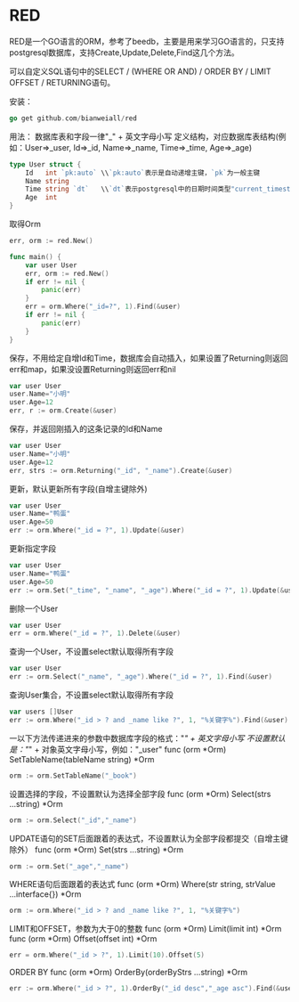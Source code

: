 RED
====

RED是一个GO语言的ORM，参考了beedb，主要是用来学习GO语言的，只支持postgresql数据库，支持Create,Update,Delete,Find这几个方法。

可以自定义SQL语句中的SELECT / (WHERE OR AND) / ORDER BY / LIMIT OFFSET / RETURNING语句。

安装：
```go
go get github.com/bianweiall/red
```

用法：
数据库表和字段一律"_" + 英文字母小写
定义结构，对应数据库表结构(例如：User=>_user, Id=>_id, Name=>_name, Time=>_time, Age=>_age)
```go
type User struct {
    Id   int `pk:auto` \\`pk:auto`表示是自动递增主键，`pk`为一般主键
    Name string
	Time string `dt`   \\`dt`表示postgresql中的日期时间类型"current_timestamp"
	Age  int
}
```

取得Orm
```go
err, orm := red.New()
```

```go
func main() {
    var user User
	err, orm := red.New()
	if err != nil {
		panic(err)
	}
	err = orm.Where("_id=?", 1).Find(&user)
	if err != nil {
		panic(err)
	}
}
```

保存，不用给定自增Id和Time，数据库会自动插入，如果设置了Returning则返回err和map，如果没设置Returning则返回err和nil
```go
var user User
user.Name="小明"
user.Age=12
err, r := orm.Create(&user)
```

保存，并返回刚插入的这条记录的Id和Name
```go
var user User
user.Name="小明"
user.Age=12
err, strs := orm.Returning("_id", "_name").Create(&user)
```

更新，默认更新所有字段(自增主键除外)
```go
var user User
user.Name="鸭蛋"
user.Age=50
err := orm.Where("_id = ?", 1).Update(&user)
```

更新指定字段
```go
var user User
user.Name="鸭蛋"
user.Age=50
err := orm.Set("_time", "_name", "_age").Where("_id = ?", 1).Update(&user)
```

删除一个User
```go
var user User
err = orm.Where("_id = ?", 1).Delete(&user)
```

查询一个User，不设置select默认取得所有字段
```go
var user User
err := orm.Select("_name", "_age").Where("_id = ?", 1).Find(&user)
```

查询User集合，不设置select默认取得所有字段
```go
var users []User
err := orm.Where("_id > ? and _name like ?", 1, "%关键字%").Find(&user)
```

一以下方法传递进来的参数中数据库字段的格式："_" + 英文字母小写
不设置默认是："_" + 对象英文字母小写，例如："_user"
func (orm *Orm) SetTableName(tableName string) *Orm
```go
orm := orm.SetTableName("_book")
```

设置选择的字段，不设置默认为选择全部字段
func (orm *Orm) Select(strs ...string) *Orm
```go
orm := orm.Select("_id","_name")
```

UPDATE语句的SET后面跟着的表达式，不设置默认为全部字段都提交（自增主键除外）
func (orm *Orm) Set(strs ...string) *Orm
```go
orm := orm.Set("_age","_name")
```

WHERE语句后面跟着的表达式
func (orm *Orm) Where(str string, strValue ...interface{}) *Orm
```go
orm := orm.Where("_id > ? and _name like ?", 1, "%关键字%")
```

LIMIT和OFFSET，参数为大于0的整数
func (orm *Orm) Limit(limit int) *Orm
func (orm *Orm) Offset(offset int) *Orm
```go
err = orm.Where("_id > ?", 1).Limit(10).Offset(5)
```

ORDER BY 
func (orm *Orm) OrderBy(orderByStrs ...string) *Orm
```go
err := orm.Where("_id > ?", 1).OrderBy("_id desc","_age asc").Find(&users)
```